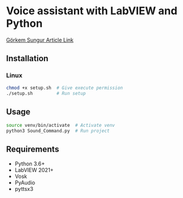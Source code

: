 # Voice assistant with LabVIEW and Python

[Görkem Sungur Article Link](https://labviewproje.com/2025/04/13/labview-ile-sesli-asistan-uygulamasi/)

## Installation

### Linux
```bash
chmod +x setup.sh  # Give execute permission
./setup.sh         # Run setup
```

## Usage
```bash
source venv/bin/activate  # Activate venv
python3 Sound_Command.py  # Run project
```

## Requirements
- Python 3.6+
- LabVIEW 2021+
- Vosk
- PyAudio
- pyttsx3